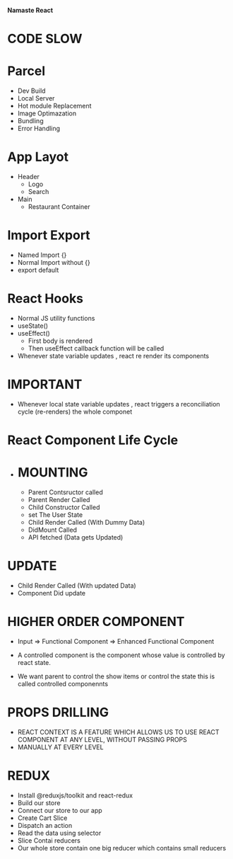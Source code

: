 **Namaste React**
# CODE SLOW
# Parcel
- Dev Build
- Local Server
- Hot module Replacement
- Image Optimazation
- Bundling
- Error Handling
# App Layot
- Header
    - Logo
    - Search
- Main
    - Restaurant Container

# Import Export
- Named Import {}
- Normal Import without {}
- export default 


# React Hooks
- Normal JS utility functions
- useState()
- useEffect()
    - First body is rendered
    - Then useEffect callback function will be called
- Whenever state variable updates , react re render its components

# IMPORTANT
- Whenever local state variable updates , react triggers a reconciliation cycle (re-renders) the whole componet

# React Component Life Cycle
- # MOUNTING
   - Parent Contsructor called
   - Parent Render Called
   - Child Constructor Called
   - set The User State
   - Child Render Called (With Dummy Data)
   - DidMount Called
   - API fetched (Data gets Updated)
 # UPDATE
   - Child Render Called (With updated Data)
   - Component Did update

# HIGHER ORDER COMPONENT
- Input => Functional Component => Enhanced Functional Component 

- A controlled component is the component whose value is controlled by react state. 
- We want parent to control the show items or control the state this is called controlled componennts

# PROPS DRILLING
- REACT CONTEXT IS A FEATURE WHICH ALLOWS US TO USE REACT COMPONENT AT ANY LEVEL, WITHOUT PASSING PROPS
- MANUALLY AT EVERY LEVEL


# REDUX
 - Install @reduxjs/toolkit and react-redux
 - Build our store
 - Connect our store to our app
 - Create Cart Slice
 - Dispatch an action
 - Read the data using selector
 - Slice Contai reducers
 - Our whole store contain one big reducer which contains small reducers
 
   